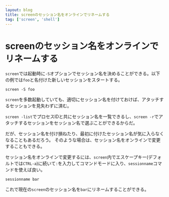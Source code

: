 ```yaml
---
layout: blog
title: screenのセッション名をオンラインでリネームする
tag: ['screen', 'shell']
---
```


# screenのセッション名をオンラインでリネームする

`screen`では起動時に`-S`オプションでセッション名を決めることができる。以下の例では`foo`と名付けた新しいセッションをスタートする。

~~~~
screen -S foo
~~~~

`screen`を多数起動していても、適切にセッション名を付けておけば、アタッチするセッションを見失わずに済む。

`screen -list`でプロセスIDと共にセッション名を一覧できるし、`screen -r`でアタッチするセッションをセッション名で選ぶことができるからだ。

だが、セッション名を付け損ねたり、最初に付けたセッション名が気に入らなくなることもあるだろう。
そのような場合は、セッション名をオンラインで変更することもできる。

セッション名をオンラインで変更するには、`screen`内でエスケープキー(デフォルトでは`CTRL-a`)に続いて`:`を入力してコマンドモードに入り、`sessionname`コマンドを使えば良い。

~~~~
sessionname bar
~~~~

これで現在の`screen`のセッション名を`bar`にリネームすることができる。

